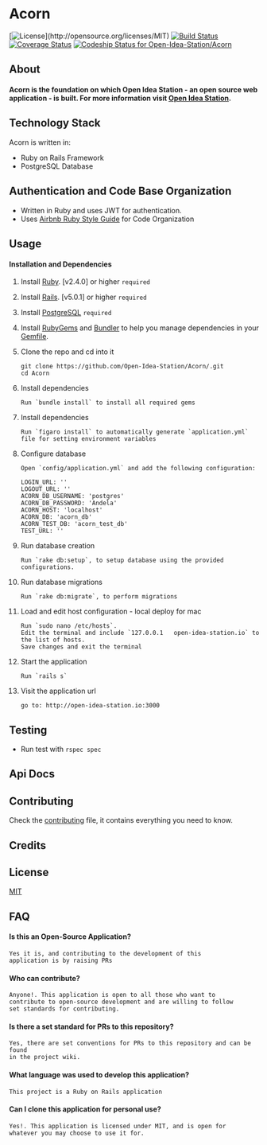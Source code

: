 # Acorn

[![License](http://img.shields.io/badge/license-MIT-blue.svg?)](http://opensource.org/licenses/MIT)
[![Build Status](https://travis-ci.org/Open-Idea-Station/Acorn.svg?branch=develop)](https://travis-ci.org/Open-Idea-Station/Acorn)
[![Coverage Status](https://coveralls.io/repos/github/Open-Idea-Station/Acorn/badge.svg?branch=develop)](https://coveralls.io/github/Open-Idea-Station/Acorn?branch=develop)
[![Codeship Status for Open-Idea-Station/Acorn](https://codeship.com/projects/84ea22e0-286f-0136-d8bf-1e20b495677c/status?branch=develop)](https://www.codeship.io/projects/287138)




## About
#### Acorn is the foundation on which Open Idea Station - an open source web application - is built. For more information visit [Open Idea Station](https://open-idea-station.herokuapp.com).

## Technology Stack
Acorn is written in:
  - Ruby on Rails Framework
  - PostgreSQL Database

## Authentication and Code Base Organization
  - Written in Ruby and uses JWT for authentication.  
  - Uses [Airbnb Ruby Style Guide](https://github.com/airbnb/ruby) for Code Organization

## Usage

#### Installation and Dependencies

1. Install [Ruby](https://www.ruby-lang.org). [v2.4.0] or higher `required`

2. Install [Rails](http://rubyonrails.org/). [v5.0.1] or higher `required`

3. Install [PostgreSQL](https://www.postgresql.org/download/) `required`

4. Install [RubyGems](https://rubygems.org/) and [Bundler](http://bundler.io/) to help you manage dependencies in your [Gemfile](Gemfile).

5. Clone the repo and cd into it

    ```
    git clone https://github.com/Open-Idea-Station/Acorn/.git
    cd Acorn
    ```

6. Install dependencies

    ```
    Run `bundle install` to install all required gems
    ```

6. Install dependencies

    ```
    Run `figaro install` to automatically generate `application.yml`
    file for setting environment variables
    ```
    
7. Configure database

    ```
    Open `config/application.yml` and add the following configuration:
    
    LOGIN_URL: ''
    LOGOUT_URL: ''
    ACORN_DB_USERNAME: 'postgres'
    ACORN_DB_PASSWORD: 'Andela'
    ACORN_HOST: 'localhost'
    ACORN_DB: 'acorn_db'
    ACORN_TEST_DB: 'acorn_test_db'
    TEST_URL: ''
    ```

8. Run database creation

    ```
    Run `rake db:setup`, to setup database using the provided
    configurations.
    ```

8. Run database migrations

    ```
    Run `rake db:migrate`, to perform migrations
    ```

9. Load and edit host configuration - local deploy for mac

    ```
    Run `sudo nano /etc/hosts`. 
    Edit the terminal and include `127.0.0.1   open-idea-station.io` to the list of hosts.
    Save changes and exit the terminal
    ```

8. Start the application

    ```
    Run `rails s`
    ```

8. Visit the application url

    ```
    go to: http://open-idea-station.io:3000
    ```
## Testing
- Run test with `rspec spec`

## Api Docs

## Contributing
Check the [contributing](contributing.md) file, it contains everything you need to know.

## Credits

## License
[MIT](https://github.com/Open-Idea-Station/Acorn/blob/develop/LICENSE)

## FAQ
#### Is this an Open-Source Application?


    Yes it is, and contributing to the development of this
    application is by raising PRs
    

#### Who can contribute?

    Anyone!. This application is open to all those who want to
    contribute to open-source development and are willing to follow
    set standards for contributing.
    
#### Is there a set standard for PRs to this repository?

    Yes, there are set conventions for PRs to this repository and can be found
    in the project wiki.
    
#### What language was used to develop this application?

    This project is a Ruby on Rails application
    
#### Can I clone this application for personal use?

    Yes!. This application is licensed under MIT, and is open for
    whatever you may choose to use it for.
    
